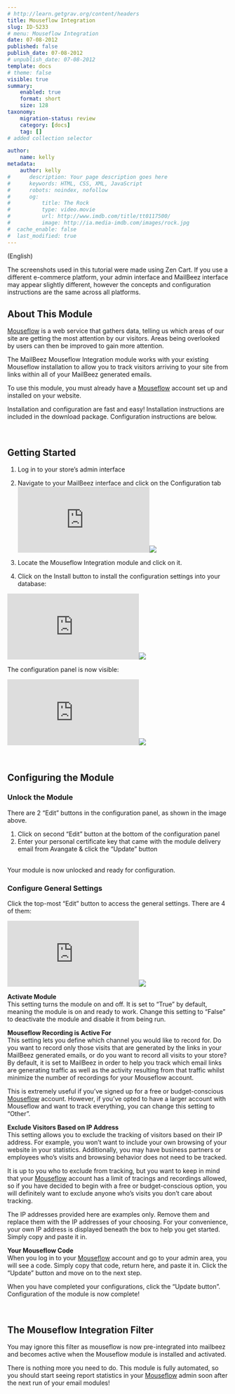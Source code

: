 ```yaml
---
# http://learn.getgrav.org/content/headers
title: Mouseflow Integration
slug: ID-5233
# menu: Mouseflow Integration
date: 07-08-2012
published: false
publish_date: 07-08-2012
# unpublish_date: 07-08-2012
template: docs
# theme: false
visible: true
summary:
    enabled: true
    format: short
    size: 128
taxonomy:
    migration-status: review
    category: [docs]
    tag: []
# added collection selector

author:
    name: kelly
metadata:
    author: kelly
#      description: Your page description goes here
#      keywords: HTML, CSS, XML, JavaScript
#      robots: noindex, nofollow
#      og:
#          title: The Rock
#          type: video.movie
#          url: http://www.imdb.com/title/tt0117500/
#          image: http://ia.media-imdb.com/images/rock.jpg
#  cache_enable: false
#  last_modified: true
---
```


(English)

The screenshots used in this tutorial were made using Zen Cart. If you use a different e-commerce platform, your admin interface and MailBeez interface may appear slightly different, however the concepts and configuration instructions are the same across all platforms.

## About This Module

[Mouseflow](http://localhost/wordpress_mailbeez_EOL/wp-content/plugins/adrotate/adrotate-out.php?track=OSwwLDAsaHR0cDovL3d3dy5zaGFyZWFzYWxlLmNvbS9yLmNmbT9iPTIyOTA5NiZhbXA7dT00NTAwNjEmYW1wO209MjcxODImYW1wO3VybGxpbms9JmFtcDthZmZ0cmFjaz0) is a web service that gathers data, telling us which areas of our site are getting the most attention by our visitors. Areas being overlooked by users can then be improved to gain more attention.

The MailBeez Mouseflow Integration module works with your existing Mouseflow installation to allow you to track visitors arriving to your site from links within all of your MailBeez generated emails.

To use this module, you must already have a [Mouseflow](http://localhost/wordpress_mailbeez_EOL/wp-content/plugins/adrotate/adrotate-out.php?track=OSwwLDAsaHR0cDovL3d3dy5zaGFyZWFzYWxlLmNvbS9yLmNmbT9iPTIyOTA5NiZhbXA7dT00NTAwNjEmYW1wO209MjcxODImYW1wO3VybGxpbms9JmFtcDthZmZ0cmFjaz0) account set up and installed on your website.

Installation and configuration are fast and easy! Installation instructions are included in the download package. Configuration instructions are below.

 

## Getting Started

1. Log in to your store’s admin interface
2. Navigate to your MailBeez interface and click on the Configuration tab
[![](http://localhost/wordpress_mailbeez_EOL/wp-content/themes/awake/lib/scripts/timthumb/thumb.php?src=http://www.mailbeez.com/images/doc/common_images/config_tab2.png&w=270&h=175&zc=1&q=100 "Configuration Tab")](http://www.mailbeez.com/images/doc/common_images/config_tab2.png "Configuration Tab")![](http://localhost/wordpress_mailbeez_EOL/wp-content/themes/awake/images/shortcodes/image_shadow.png)

4. Locate the Mouseflow Integration module and click on it.
5. Click on the Install button to install the configuration settings into your database:

[![](http://localhost/wordpress_mailbeez_EOL/wp-content/themes/awake/lib/scripts/timthumb/thumb.php?src=http://www.mailbeez.com/images/doc/configbeez/config_mouseflow/install.png&w=175&h=130&zc=1&q=100 "Install Configuration Settings into your Database")](http://www.mailbeez.com/images/doc/configbeez/config_mouseflow/install.png "Install Configuration Settings into your Database")![](http://localhost/wordpress_mailbeez_EOL/wp-content/themes/awake/images/shortcodes/image_shadow.png)

The configuration panel is now visible:

[![](http://localhost/wordpress_mailbeez_EOL/wp-content/themes/awake/lib/scripts/timthumb/thumb.php?src=http://www.mailbeez.com/images/doc/configbeez/config_mouseflow/config_mouseflow.png&w=175&h=324&zc=1&q=100 "Mouseflow Integration Configuration Settings")](http://www.mailbeez.com/images/doc/configbeez/config_mouseflow/config_mouseflow.png "Mouseflow Integration Configuration Settings")![](http://localhost/wordpress_mailbeez_EOL/wp-content/themes/awake/images/shortcodes/image_shadow.png)

 

## Configuring the Module

### Unlock the Module

There are 2 “Edit” buttons in the configuration panel, as shown in the image above.

1. Click on second “Edit” button at the bottom of the configuration panel
2. Enter your personal certificate key that came with the module delivery email from Avangate & click the “Update” button

   
 Your module is now unlocked and ready for configuration.

### Configure General Settings

Click the top-most “Edit” button to access the general settings. There are 4 of them:

[![](http://localhost/wordpress_mailbeez_EOL/wp-content/themes/awake/lib/scripts/timthumb/thumb.php?src=http://www.mailbeez.com/images/doc/configbeez/config_mouseflow/general_settings.png&w=175&h=394&zc=1&q=100 "Mouseflow Integration General Settings")](http://www.mailbeez.com/images/doc/configbeez/config_mouseflow/general_settings.png "Mouseflow Integration General Settings")![](http://localhost/wordpress_mailbeez_EOL/wp-content/themes/awake/images/shortcodes/image_shadow.png)

**Activate Module**  
 This setting turns the module on and off. It is set to “True” by default, meaning the module is on and ready to work. Change this setting to “False” to deactivate the module and disable it from being run.

**Mouseflow Recording is Active For**  
 This setting lets you define which channel you would like to record for. Do you want to record only those visits that are generated by the links in your MailBeez generated emails, or do you want to record all visits to your store? By default, it is set to MailBeez in order to help you track which email links are generating traffic as well as the activity resulting from that traffic whilst minimize the number of recordings for your Mouseflow account.

This is extremely useful if you’ve signed up for a free or budget-conscious [Mouseflow](http://localhost/wordpress_mailbeez_EOL/wp-content/plugins/adrotate/adrotate-out.php?track=OSwwLDAsaHR0cDovL3d3dy5zaGFyZWFzYWxlLmNvbS9yLmNmbT9iPTIyOTA5NiZhbXA7dT00NTAwNjEmYW1wO209MjcxODImYW1wO3VybGxpbms9JmFtcDthZmZ0cmFjaz0) account. However, if you’ve opted to have a larger account with Mouseflow and want to track everything, you can change this setting to “Other”.

**Exclude Visitors Based on IP Address**  
 This setting allows you to exclude the tracking of visitors based on their IP address. For example, you won’t want to include your own browsing of your website in your statistics. Additionally, you may have business partners or employees who’s visits and browsing behavior does not need to be tracked.

It is up to you who to exclude from tracking, but you want to keep in mind that your [Mouseflow](http://localhost/wordpress_mailbeez_EOL/wp-content/plugins/adrotate/adrotate-out.php?track=OSwwLDAsaHR0cDovL3d3dy5zaGFyZWFzYWxlLmNvbS9yLmNmbT9iPTIyOTA5NiZhbXA7dT00NTAwNjEmYW1wO209MjcxODImYW1wO3VybGxpbms9JmFtcDthZmZ0cmFjaz0) account has a limit of tracings and recordings allowed, so if you have decided to begin with a free or budget-conscious option, you will definitely want to exclude anyone who’s visits you don’t care about tracking.

The IP addresses provided here are examples only. Remove them and replace them with the IP addresses of your choosing. For your convenience, your own IP address is displayed beneath the box to help you get started. Simply copy and paste it in.

**Your Mouseflow Code**  
 When you log in to your [Mouseflow](http://localhost/wordpress_mailbeez_EOL/wp-content/plugins/adrotate/adrotate-out.php?track=OSwwLDAsaHR0cDovL3d3dy5zaGFyZWFzYWxlLmNvbS9yLmNmbT9iPTIyOTA5NiZhbXA7dT00NTAwNjEmYW1wO209MjcxODImYW1wO3VybGxpbms9JmFtcDthZmZ0cmFjaz0) account and go to your admin area, you will see a code. Simply copy that code, return here, and paste it in. Click the “Update” button and move on to the next step.

When you have completed your configurations, click the “Update button”. Configuration of the module is now complete!

 

## The Mouseflow Integration Filter

You may ignore this filter as mouseflow is now pre-integrated into mailbeez and becomes active when the Mouseflow module is installed and activated.

There is nothing more you need to do. This module is fully automated, so you should start seeing report statistics in your [Mouseflow](http://localhost/wordpress_mailbeez_EOL/wp-content/plugins/adrotate/adrotate-out.php?track=OSwwLDAsaHR0cDovL3d3dy5zaGFyZWFzYWxlLmNvbS9yLmNmbT9iPTIyOTA5NiZhbXA7dT00NTAwNjEmYW1wO209MjcxODImYW1wO3VybGxpbms9JmFtcDthZmZ0cmFjaz0) admin soon after the next run of your email modules!

